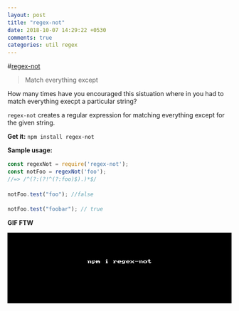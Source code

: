 ```yaml
---
layout: post
title: "regex-not"
date: 2018-10-07 14:29:22 +0530
comments: true
categories: util regex 
---
```


#[regex-not](https://www.npmjs.com/package/regex-not)
> Match everything except

How many times have you encouraged this sistuation where in you had to match everything execpt a particular string?

`regex-not` creates a regular expression for matching everything except for the given string.

__Get it:__ `npm install regex-not`

__Sample usage:__

```js
const regexNot = require('regex-not');
const notFoo = regexNot('foo');
//=> /^(?:(?!^(?:foo)$).)*$/

notFoo.test("foo"); //false

notFoo.test("foobar"); // true
```

__GIF FTW__

![regex-not](/images/regex-not/regex-not.gif)
